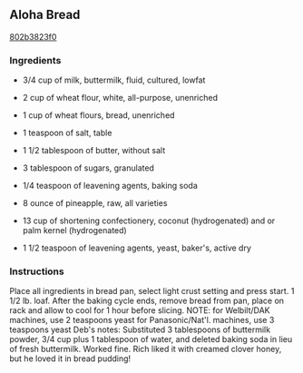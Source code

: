 ## Aloha Bread

[802b3823f0](https://recipeland.com/recipe/v/aloha-bread-2885)

### Ingredients

 - 3/4 cup of milk, buttermilk, fluid, cultured, lowfat

 - 2 cup of wheat flour, white, all-purpose, unenriched

 - 1 cup of wheat flours, bread, unenriched

 - 1 teaspoon of salt, table

 - 1 1/2 tablespoon of butter, without salt

 - 3 tablespoon of sugars, granulated

 - 1/4 teaspoon of leavening agents, baking soda

 - 8 ounce of pineapple, raw, all varieties

 - 13 cup of shortening confectionery, coconut (hydrogenated) and or palm kernel (hydrogenated)

 - 1 1/2 teaspoon of leavening agents, yeast, baker's, active dry

### Instructions

Place all ingredients in bread pan, select light crust setting and press start. 1 1/2 lb. loaf. After the baking cycle ends, remove bread from pan, place on rack and allow to cool for 1 hour before slicing. NOTE: for Welbilt/DAK machines, use 2 teaspoons yeast for Panasonic/Nat'l. machines, use 3 teaspoons yeast Deb's notes: Substituted 3 tablespoons of buttermilk powder, 3/4 cup plus 1 tablespoon of water, and deleted baking soda in lieu of fresh buttermilk. Worked fine. Rich liked it with creamed clover honey, but he loved it in bread pudding!